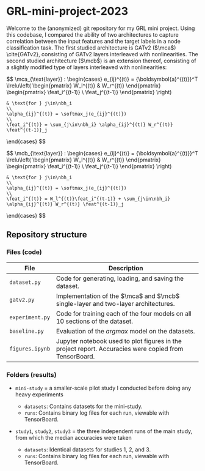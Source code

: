 # GRL-mini-project-2023

$$
\newcommand{\mca}{\mathcal{A}}
\newcommand{\mcb}{\mathcal{B}}
\newcommand{\lrelu}{\text{LeakyReLU}}
\newcommand{\feat}{\boldsymbol{h}}
\newcommand{\nbh}{\mathcal{N}}
\newcommand{\softmax}{\text{softmax}}
$$

Welcome to the (anonymized) git repository for my GRL mini project. Using this codebase, I compared the ability of two architectures to capture correlation between the input features and the target labels in a node classification task.
The first studied architecture is GATv2 ($\mca$) \cite{GATv2}, consisting of GATv2 layers interleaved with nonlinearities. The second studied architecture ($\mcb$) is an extension thereof, consisting of a slightly modified type of layers interleaved with nonlinearities:



$$
\mca_{\text{layer}} :
\begin{cases}
    e_{ij}^{(t)} = {\boldsymbol{a}^{(t)}}^T \lrelu\left(
    \begin{pmatrix}
        W_l^{(t)} & W_r^{(t)}
    \end{pmatrix}
    \begin{pmatrix}
        \feat_i^{(t-1)} \\
        \feat_j^{(t-1)}
    \end{pmatrix}
    \right)

    & \text{for } j\in\nbh_i
    \\
    \alpha_{ij}^{(t)} = \softmax_j(e_{ij}^{(t)})
    \\
    \feat_i^{(t)} = \sum_{j\in\nbh_i} \alpha_{ij}^{(t)} W_r^{(t)} \feat^{(t-1)}_j
\end{cases}
$$


$$
\mcb_{\text{layer}} :
\begin{cases}
    e_{ij}^{(t)} = {\boldsymbol{a}^{(t)}}^T \lrelu\left(
    \begin{pmatrix}
        W_l^{(t)} & W_r^{(t)}
    \end{pmatrix}
    \begin{pmatrix}
        \feat_i^{(t-1)} \\
        \feat_j^{(t-1)}
    \end{pmatrix}
    \right)

    & \text{for } j\in\nbh_i
    \\
    \alpha_{ij}^{(t)} = \softmax_j(e_{ij}^{(t)})
    \\
    \feat_i^{(t)} = W_l^{(t)}\feat_i^{(t-1)} + \sum_{j\in\nbh_i} \alpha_{ij}^{(t)} W_r^{(t)} \feat^{(t-1)}_j
\end{cases}
$$


## Repository structure

### Files (code)

| File             | Description                                                                                                     |
|------------------|-----------------------------------------------------------------------------------------------------------------|
| `dataset.py`     | Code for generating, loading, and saving the dataset.                                                            |
| `gatv2.py`       | Implementation of the $\mca$ and $\mcb$ single-layer and two-layer architectures.                                |
| `experiment.py`  | Code for training each of the four models on all 10 sections of the dataset.                                      |
| `baseline.py`    | Evaluation of the *argmax* model on the datasets.                                                          |
| `figures.ipynb`  | Jupyter notebook used to plot figures in the project report. Accuracies were copied from TensorBoard.           |

### Folders (results)

- `mini-study`
  = a smaller-scale pilot study I conducted before doing any heavy experiments
  - `datasets`: Contains datasets for the mini-study.
  - `runs`: Contains binary log files for each run, viewable with TensorBoard.

- `study1`, `study2`, `study3`
  = the three independent runs of the main study, from which the median accuracies were taken
  - `datasets`: Identical datasets for studies 1, 2, and 3.
  - `runs`: Contains binary log files for each run, viewable with TensorBoard.